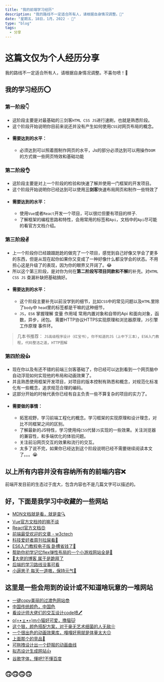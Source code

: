 ```yaml
---
title: "我的前端学习经历"
description: "我的路线不一定适合所有人，请根据自身情况调整。🤭"
date: "星期五，18日，1月，2022 · 🐷"
type: "blog"
tags:
  - 分享
---
```


# 这篇文仅为个人经历分享
我的路线不一定适合所有人，请根据自身情况调整。不喜勿喷！🤭

## 我的学习经历⭕

### 第一阶段👇
- 这阶段主要是对最基础的三剑客`HTML CSS JS`进行速刷，也就是熟悉阶段。
- 这个阶段开始说明你目前来说还并没有产生如何使用`CSS`对网页布局的概念。
 - ####  需要达到的水平：
   - 必须达到可以照着图制作网页的水平，Js的部分必须达到可以用操作`DOM`的方式做一些网页特效和基础功能

### 第二阶段👌
- 这阶段主要是对上一个阶段的检验和快速了解并使用一门框架的开发项目。
- 这个阶段开始说明你已经达到可以使用**三剑客**快速布局网页和制作一些特效了
- ####  需要达到的水平：
  - 使用`Vue`或者`React`开发一个项目，可以很烂但要有项目的样子.
  - 了解框架的编程思路和特性，会用常用的标签和`Api`，文档中的`Api`尽可能的看官方文档介绍。

### 第三阶段✌
- 上一个阶段你已经踉踉跄跄的做完了一个项目，感觉到自己好像又学会了更多的东西，但是从现在起你如果你又变成了一种好像什么都没学会的状态。不用担心这是升级了的表现，因为你的眼界又开阔了。😂
- 所以这个第三阶段，是对你为何在**第二阶段写项目同款和不解**的补充。对`HTML CSS JS` 查漏补缺把基础搞好。
- ####  需要达到的水平：
  - 这个阶段主要补充以前没学到的细节，比如`CSS`中的常见问题以及`HTML`里除了`body`中 `head`里的标签都是干嘛的这种细节，
  - `JS`，`ES6` 掌握理解 变量 作用域 常用内置对象和自带的Api 和面向对象，函数，异步，闭包。
需要HTTP协议HTTPS实现原理和浏览器原理，`JS`引擎工作原理 事件环。

> 几本书推荐： `JS高级程序设计（红宝书）`，`你不知道的JS（上中下三本）`，`ES6入门教程`，`代码整洁之道`，`HTTP图解`

### 第四阶段👍
- 现在你以及有还不错的前端三剑客基础了，你已经可以达到看到一个网页脑中自动浮现如何实现他的布局和动画效果了。
- 并且熟悉使用框架开发项目，对项目的版本控制有熟悉和概念，对规范化标准化有一些概念，追求规范合理的编码。
- 这部分开始的时候代表你已经有自主负责一些不算复杂的项目的实力了。
- #### 需要做的事情：
  - 拓宽视野，学习前端工程化的概念。学习框架的实现原理和设计理念，对比不同框架之间的区别。
  - 了解最新的JS特性，学习使用纯`CSS`代替`JS`实现的一些效果。关注浏览器的兼容性，和多端优化的体验问题。
  - 关注前沿网页交互的效果和流行的交互。
  - 太多了说不完，如果你已经达到这个阶段说明已经不需要继续阅读本文了。。。😭

## 以上所有内容并没有容纳所有的前端内容❌

前端开发目前的生态过于庞大，包含内容也不是几篇文字可以描述的。

## 好，下面是我学习中收藏的一些网站

- [MDN文档就是看，就是查🔍](https://developer.mozilla.org/zh-CN/docs/Web/JavaScript)
- [Vue官方文档帅的嘛不谈](https://cn.vuejs.org/v2/guide/index.html)
- [React官方文档😍](https://react.docschina.org/)
- [前端最受欢迎的文章 - w3ctech](https://www.w3ctech.com/topic/digest)
- [科技爱好者周刊拉屎看🐷](https://github.com/ruanyf/weekly)
- [ES6入门教程电子版 卧槽省钱了🤑](https://es6.ruanyifeng.com/)
- [帮助你初学记忆flex弹性布局的一个小游戏网站全是🐸](http://flexboxfroggy.com/)
- [🥚大佬的博客 属于是跪拜了](https://overreacted.io/)
- [后端的学习路线没事可看](https://how2j.cn/)
- [小逼崽子 每天一道嗷，保持元气🔪](https://www.one-tab.com/page/DUzvPkoFTy67kYevpvS2WQ)
## 这里是一些会用到的设计或不知道啥玩意的一堆网站

- [一键copy美丽的过渡色网站😎](https://webgradients.com/)
- [中国传统颜色，中国色](http://zhongguose.com/)
- [看设计师大佬们的交互设计code喷🖊](https://codepen.io/)
- [o(=•ェ•=)m小猫好可爱，撸猫🐱](https://www.tuftandpaw.com/pages/beautiful-cats-of-instagram-3d#hosico)
- [这个狠，颜色搭配方案，对于毫无艺术细菌的人无敌❀](https://flatuicolors.com/)
- [一个很出色的动画效果库，嘎嘎好用就是体量太大😗](https://animate.style/)
- [上面那个的竞品🤪](https://www.animejs.cn/)
- [可拖拽设计出一个舒服的动画曲线](https://cubic-bezier.com/#.17,.67,.83,.67)
- [拟态设计生成网站👍](https://neumorphism.io/#e0e0e0)
- [谷歌字体，懂吧?不懂百度](http://www.googlefonts.net/)


## 🙃🙃🙃🙃

<Vssue/>